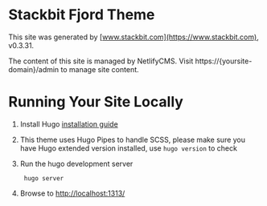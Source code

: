# Stackbit Fjord Theme

This site was generated by [www.stackbit.com](https://www.stackbit.com), v0.3.31.

The content of this site is managed by NetlifyCMS. Visit https://{yoursite-domain}/admin to manage site content.

# Running Your Site Locally

1. Install Hugo [installation guide](https://gohugo.io/getting-started/installing/)

1. This theme uses Hugo Pipes to handle SCSS, please make sure you have Hugo extended version installed, use `hugo version` to check



1. Run the hugo development server

        hugo server

1. Browse to [http://localhost:1313/](http://localhost:1313/)
